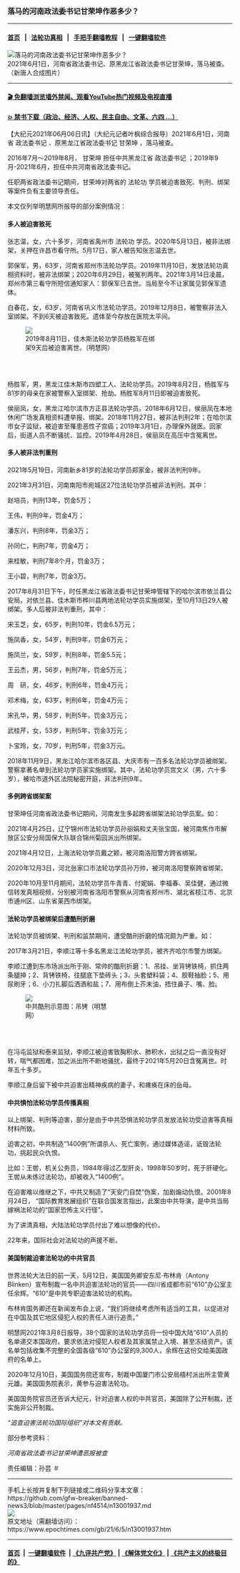 ### 落马的河南政法委书记甘荣坤作恶多少？
------------------------

#### [首页](https://github.com/gfw-breaker/banned-news3/blob/master/README.md) &nbsp;&nbsp;|&nbsp;&nbsp; [法轮功真相](https://github.com/begood0513/basic/blob/master/README.md)  &nbsp;&nbsp;|&nbsp;&nbsp; [手把手翻墙教程](https://github.com/gfw-breaker/guides/wiki)  &nbsp;&nbsp;|&nbsp;&nbsp; [一键翻墙软件](https://github.com/gfw-breaker/nogfw/blob/master/README.md)  



<div><img alt="落马的河南政法委书记甘荣坤作恶多少？" class="attachment-djy_600_400 size-djy_600_400 wp-post-image" src="https://i.epochtimes.com/assets/uploads/2021/06/id13001962-Screen-Shot-2021-06-05-at-5.22.42-PM-600x348.png"/>
<div class="caption">
 2021年6月1日，河南省政法委书记、原黑龙江省政法委书记甘荣坤，落马被查。（新唐人合成图片）
</div></div><hr/>

#### [ 🎬  免翻墙浏览墙外禁闻、观看YouTube热门视频及电视直播](https://github.com/gfw-breaker/HelloWorld)

#### [ 💥  禁书下载（政治、经济、人权、民主自由、文革、六四 ...）](https://github.com/gfw-breaker/books/blob/master/README.md)

<div><p>
 【大纪元2021年06月06日讯】（大纪元记者叶枫综合报导）2021年6月1日，河南省
 <ok href="https://www.epochtimes.com/gb/tag/%E6%94%BF%E6%B3%95%E5%A7%94%E4%B9%A6%E8%AE%B0.html">
  政法委书记
 </ok>
 、原黑龙江省政法委书记
 <ok href="https://www.epochtimes.com/gb/tag/%E7%94%98%E8%8D%A3%E5%9D%A4.html">
  甘荣坤
 </ok>
 ，落马被查。
</p>
<p>
 2016年7月～2019年8月，
 <ok href="https://www.epochtimes.com/gb/tag/%E7%94%98%E8%8D%A3%E5%9D%A4.html">
  甘荣坤
 </ok>
 担任中共黑龙江省
 <ok href="https://www.epochtimes.com/gb/tag/%E6%94%BF%E6%B3%95%E5%A7%94%E4%B9%A6%E8%AE%B0.html">
  政法委书记
 </ok>
 ；2019年9月-2021年6月，担任中共河南省政法委书记。
</p>
<p>
 任职两省政法委书记期间，甘荣坤对两省的
 <ok href="https://www.epochtimes.com/gb/tag/%E6%B3%95%E8%BD%AE%E5%8A%9F.html">
  法轮功
 </ok>
 学员被迫害致死、判刑、绑架等案件负有主要领导责任。
</p>
<p>
 本文仅列举明慧网所报导的部分案例情况：
</p>
<h4>
 多人被迫害致死
</h4>
<p>
 张志温，女，六十多岁，河南省禹州市
 <ok href="https://www.epochtimes.com/gb/tag/%E6%B3%95%E8%BD%AE%E5%8A%9F.html">
  法轮功
 </ok>
 学员。2020年5月13日，被非法绑架，关押在许昌市看守所。5月17日，家人被告知张志温去世。
</p>
<p>
 郭保军，男，63岁，河南省郑州市法轮功学员。2019年11月10日，发放法轮功真相资料时，被非法绑架；2020年6月29日，被冤判两年。2021年3月14日凌晨，郑州市第三看守所短信通知家人：郭保军已去世。当局至今不让家属见郭保军遗体。
</p>
<p>
 白春花，女，63岁，河南省巩义市法轮功学员。2019年12月8日，被警察非法入室绑架。不到6天被迫害致死。遗体至今存放在医院太平间。
</p>
<figure class="wp-caption aligncenter" style="width: 300px">
 <ok href="https://i.epochtimes.com/assets/uploads/2020/01/11-1-600x400.jpg" target="_blank">
  <img class="size-large" src="https://i.epochtimes.com/assets/uploads/2020/01/11-1-600x400.jpg"/>
 </ok>
 <br/><figcaption class="wp-caption-text">
  2019年8月11日，佳木斯法轮功学员杨胜军在绑架9天后被迫害离世。（明慧网）
 </figcaption><br/>
</figure><br/>
<p>
 杨胜军，男，黑龙江佳木斯市四塑工人、法轮功学员。2019年8月2日，杨胜军与81岁的母亲在家被警察入室绑架、抢劫。杨胜军8月11日即被迫害致死。
</p>
<p>
 侯丽凤，女，黑龙江哈尔滨市方正县法轮功学员。2018年6月12日，侯丽凤在本地休闲广场发真相资料遭举报、绑架。2018年11月27日，被非法判刑2年；在哈尔滨市女子监狱，被迫害至罹患恶性子宫癌；2019年3月1日，办理保外就医。回家后，街道人员不断骚扰、监控。2019年4月28日，侯丽凤在高压中含冤离世。
</p>
<h4>
 多人被非法判重刑
</h4>
<p>
 2021年5月19日，河南新乡81岁的法轮功学员郑家金，被非法判刑9年。
</p>
<p>
 2021年3月31日，河南南阳市宛城区27位法轮功学员被非法判刑。其中：
</p>
<p>
 赵培员，判刑13年，罚金5万；
</p>
<p>
 王伟，判刑9年，罚金4万；
</p>
<p>
 潘东兴，判刑8年，罚金3万；
</p>
<p>
 孙同仁，判刑7年，罚金4万；
</p>
<p>
 来桂敏，判刑7年8个月，罚金3万；
</p>
<p>
 王小碧，判刑7年，罚金3万。
</p>
<p>
 2017年8月31日下午，时任黑龙江省政法委书记甘荣坤管辖下的哈尔滨市依兰县公安局，对依兰县、佳木斯市桦川县两地法轮功学员实施绑架，至10月13日29人被绑架。多人后被非法判重刑，其中：
</p>
<p>
 宋玉芝，女，65岁，判刑10年，罚金6.5万元；
</p>
<p>
 施凤香，女，54岁，判刑9年，罚金6万元；
</p>
<p>
 施凤兰，女，59岁，判刑8年，罚金5.5元；
</p>
<p>
 王云杰，男，56岁，判刑7年，罚金5万元；
</p>
<p>
 周　研，女，46岁，判刑6年，罚金4万元；
</p>
<p>
 邓术梅，女，63岁，判刑6年，罚金4万元；
</p>
<p>
 宋孔华，男，58岁，判刑5年，罚金3万元；
</p>
<p>
 武桂芹，女，53岁，判刑5年，罚金3万元；
</p>
<p>
 卜宝玲，女，70岁，判刑5年，罚金3万元。
</p>
<p>
 2018年11月9日，黑龙江哈尔滨市各区县、大庆市有一百多名法轮功学员被绑架。警察拿著名单到法轮功学员家实施绑架。其中，法轮功学员宫文义（男，六十多岁），被哈市道外区法院秘密开庭，非法判刑9年。
</p>
<h4>
 多例跨省绑架案
</h4>
<p>
 甘荣坤任河南省政法委书记期间，河南发生多起跨省绑架法轮功学员案。如：
</p>
<p>
 2021年4月25日，辽宁锦州市法轮功学员孙丽娟和丈夫张宝国，被河南焦作市解放区公安分局国保大队联合锦州菊园派出所绑架。
</p>
<p>
 2021年4月12日，上海法轮功学员戴之颖，被河南洛阳警方跨省绑架。
</p>
<p>
 2020年12月3日，河北张家口市法轮功学员孙万帅，被河南洛阳警察跨省绑架。
</p>
<p>
 2020年10月至11月期间，法轮功学员牛青青、付妮娟、李福春、吴佳健，通过微信转发真相视频，分别被河南省洛阳市警察从河南省郑州市、湖北省枝江市、北京市通州区、山东省莱西市绑架。
</p>
<h4>
 法轮功学员被绑架后遭酷刑折磨
</h4>
<p>
 法轮功学员被绑架、判刑和监禁期间，遭受酷刑折磨的情况颇为严重。如：
</p>
<p>
 2017年3月21日，李顺江等十多名黑龙江法轮功学员，被齐齐哈尔市警方绑架。
</p>
<p>
 李顺江遭到东市场派出所于刚、常帅的酷刑折磨：1、吊挂、坐背铐铁椅，抓住两条腿抻；2、背铐铁椅，往腿底下垫砖头；3、头套塑料袋；4、胶鞋抽脸；5、用尿刷牙；6、小刀扎脚后洒酒和盐；7、用布倒上芥末油，捂住鼻子、嘴、脸。
</p>
<figure class="wp-caption aligncenter" style="width: 200px">
 <ok href="https://www.minghui.org/mh/article_images/2012-6-19-cmh-kuxingtu-38.jpg" target="_blank">
  <img class="size-large" src="https://www.minghui.org/mh/article_images/2012-6-19-cmh-kuxingtu-38.jpg"/>
 </ok>
 <br/><figcaption class="wp-caption-text">
  中共酷刑示意图：吊铐（明慧网）
 </figcaption><br/>
</figure><br/>
<p>
 在冯屯监狱和泰来监狱，李顺江被迫害致胸积水、肺积水，出狱之后一直没有好转，喘气都困难，加之派出所不断地骚扰，最终于2021年5月20日含冤离世。时年五十多岁。
</p>
<p>
 李顺江身后留下被中共迫害出精神疾病的妻子，和瘫痪在床的岳母。
</p>
<h4>
 中共惧怕法轮功学员传播真相
</h4>
<p>
 以上绑架、判刑等迫害，部分是由于中共恐惧法轮功学员发放法轮功受迫害等真相材料所致。
</p>
<p>
 迫害之初，中共制造“1400例”所谓杀人、死亡案例，通过媒体造谣，诋毁法轮功，挑起民众仇恨。
</p>
<p>
 比如：王喾，机关公务员，1984年得过乙型肝炎，1998年50岁时，死于肝硬化。王喾从未炼过法轮功，却被收入“1400例”。
</p>
<p>
 在迫害难以维继之下，中共又制造了“天安门自焚”伪案，加剧煽动仇恨。2001年8月24日， “国际教育发展组织”在联合国发言指出，此案由中共导演，是中共当局嫁祸法轮功的“国家恐怖主义行径”。
</p>
<p>
 为了讲清真相，大陆法轮功学员付出了难以想像的代价。
</p>
<p>
 22年来，国际社会对法轮功的声援不断。
</p>
<h4>
 美国制裁迫害法轮功的中共官员
</h4>
<p>
 世界法轮大法日的前一天，5月12日，美国国务卿安东尼‧布林肯（Antony Blinken）宣布制裁一名中共迫害法轮功的官员——四川省成都市前“610”办公室主任余辉。“610”是中共专职迫害法轮功的机构。
</p>
<p>
 布林肯国务卿还在新闻发布会上说，“我们将继续考虑所有适当的工具，以促进对在中国及其它地区侵犯人权的责任人进行追责。”
</p>
<p>
 明慧网2021年3月8日报导，38个国家的法轮功学员将一份中国大陆“610”人员的名单递交本国政府。要求依法对侵犯人权者及其家属禁止入境、甚至冻结资产。该名单包括收集不完整的全国各级“610”办公室的9,300人，余辉在这份交给美国政府的名单上。
</p>
<p>
 2020年12月10日，美国国务院还宣布，制裁中国厦门市公安局梧村派出所主管黄元雄。美国国务院表示，黄参与迫害法轮功。
</p>
<p>
 美国国务院官员还告诉大纪元，针对迫害人权的中共官员，美国除了公开制裁，还实施非公开制裁。
</p>
<p>
 <em>
  “追查迫害法轮功国际组织”对本文有贡献。
 </em>
</p>
<p>
 部分参考资料：
</p>
<p>
 <em>
  <ok href="https://www.minghui.org/mh/articles/2021/6/5/%E6%B2%B3%E5%8D%97%E7%9C%81%E6%94%BF%E6%B3%95%E5%A7%94%E4%B9%A6%E8%AE%B0%E7%94%98%E8%8D%A3%E5%9D%A4%E9%81%AD%E6%81%B6%E6%8A%A5%E8%A2%AB%E6%9F%A5-426612.html">
   河南省政法委书记甘荣坤遭恶报被查
  </ok>
 </em>
</p>
<p>
 责任编辑：孙芸 ＃
</p>
</div>
<hr/>
手机上长按并复制下列链接或二维码分享本文章：<br/>
https://github.com/gfw-breaker/banned-news3/blob/master/pages/nf4514/n13001937.md <br/>
<a href='https://github.com/gfw-breaker/banned-news3/blob/master/pages/nf4514/n13001937.md'><img src='https://github.com/gfw-breaker/banned-news3/blob/master/pages/nf4514/n13001937.md.png'/></a> <br/>
原文地址（需翻墙访问）：https://www.epochtimes.com/gb/21/6/5/n13001937.htm


------------------------
#### [首页](https://github.com/gfw-breaker/banned-news3/blob/master/README.md) &nbsp;|&nbsp; [一键翻墙软件](https://github.com/gfw-breaker/nogfw/blob/master/README.md) &nbsp;| [《九评共产党》](https://github.com/gfw-breaker/9ping.md/blob/master/README.md#九评之一评共产党是什么) | [《解体党文化》](https://github.com/gfw-breaker/jtdwh.md/blob/master/README.md) | [《共产主义的终极目的》](https://github.com/gfw-breaker/gczydzjmd.md/blob/master/README.md)


<img src='http://gfw-breaker.win/banned-news3/pages/nf4514/n13001937.md' width='0px' height='0px'/>